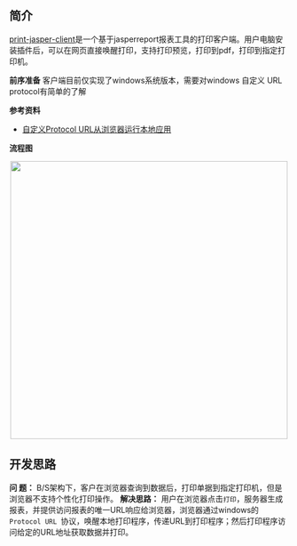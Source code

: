 ## 简介

[print-jasper-client](https://github.com/zyqwst/print-jasper-client)是一个基于jasperreport报表工具的打印客户端。用户电脑安装插件后，可以在网页直接唤醒打印，支持打印预览，打印到pdf，打印到指定打印机。

**前序准备**
客户端目前仅实现了windows系统版本，需要对windows 自定义 URL protocol有简单的了解

**参考资料**
- [自定义Protocol URL从浏览器运行本地应用](https://www.jianshu.com/p/8ba7fefeb7ad)

**流程图**
<p align="center">
  <img width="500" src="https://upload-images.jianshu.io/upload_images/2287481-918f3874d759572c.png?imageMogr2/auto-orient/strip%7CimageView2/2/w/1000/format/webp">
</p>

## 开发思路

**问  题：** B/S架构下，客户在浏览器查询到数据后，打印单据到指定打印机，但是浏览器不支持个性化打印操作。
**解决思路：** 用户在浏览器点击`打印`，服务器生成报表，并提供访问报表的唯一URL响应给浏览器，浏览器通过windows的 `Protocol URL `协议，唤醒本地打印程序，传递URL到打印程序；然后打印程序访问给定的URL地址获取数据并打印。
